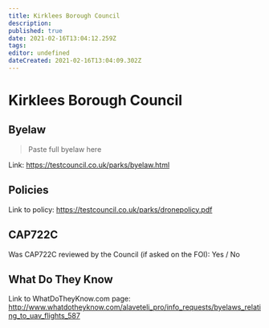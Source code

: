 ```yaml
---
title: Kirklees Borough Council
description: 
published: true
date: 2021-02-16T13:04:12.259Z
tags: 
editor: undefined
dateCreated: 2021-02-16T13:04:09.302Z
---
```


# Kirklees Borough Council


## Byelaw
> Paste full byelaw here

Link:
https://testcouncil.co.uk/parks/byelaw.html

## Policies
Link to policy:
https://testcouncil.co.uk/parks/dronepolicy.pdf

## CAP722C

Was CAP722C reviewed by the Council (if asked on the FOI): Yes / No

## What Do They Know

Link to WhatDoTheyKnow.com page:
http://www.whatdotheyknow.com/alaveteli_pro/info_requests/byelaws_relating_to_uav_flights_587

